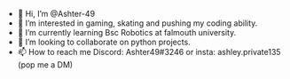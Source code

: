 - 👋 Hi, I’m @Ashter-49
- 👀 I’m interested in gaming, skating and pushing my coding ability.
- 🌱 I’m currently learning Bsc Robotics at falmouth university.
- 💞️ I’m looking to collaborate on python projects.
- 📫 How to reach me Discord: Ashter49#3246 or insta: ashley.private135 (pop me a DM)

<!---
Ashter-49/Ashter-49 is a ✨ special ✨ repository because its `README.md` (this file) appears on your GitHub profile.
You can click the Preview link to take a look at your changes.
--->
